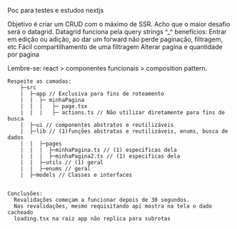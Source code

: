 Poc para testes e estudos nextjs

Objetivo é criar um CRUD com o máximo de SSR. Acho que o maior desafio será o datagrid.
Datagrid funciona pela query strings ^_^ benefícios:
  Entrar em edição ou adição, ao dar um forward não perde paginação, filtragem, etc
  Fácil compartilhamento de uma filtragem
  Alterar pagina e quantidade por pagina

Lembre-se: react > componentes funcionais > composition pattern.

```
Respeite as camadas:
    ├─src
    |  ├─app // Exclusiva para fins de roteamento
    |  |  ├─ minhaPagina
    |  |  |   ├─ page.tsx
    |  |  |   ├─ actions.ts // Não utilizar diretamente para fins de busca
    |  ├─ui // componentes abstratos e reutilizáveis
    |  ├─lib // (1)funções abstratas e reutilizáveis, enums, busca de dados
    |  |  ├─pages
    |  |  |  ├─minhaPagina.ts // (1) especificas dela
    |  |  |  ├─minhaPagina2.ts // (1) especificas dela
    |  |  ├─utils // (1) geral
    |  |  ├─enums // geral
    |  ├─models // Classes e interfaces


Conclusões:
  Revalidações começam a funcionar depois de 30 segundos.
  Nas revalidações, mesmo requisitando api mostra na tela o dado cacheado
  loading.tsx na raiz app não replica para subrotas